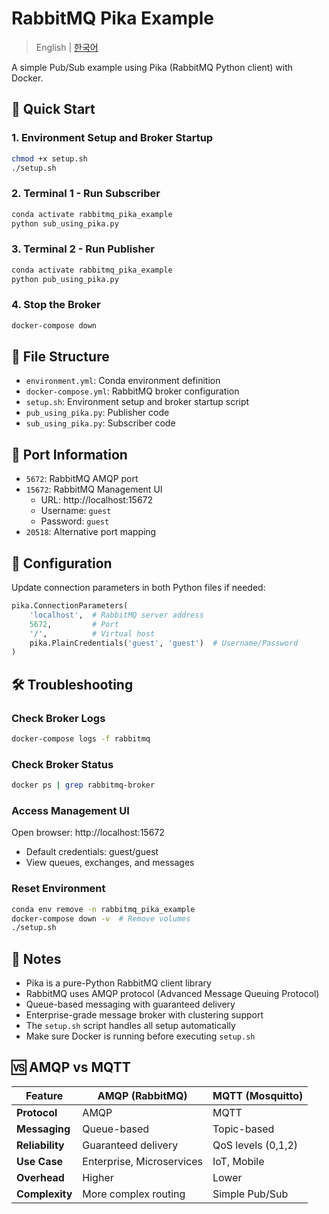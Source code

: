 # RabbitMQ Pika Example

> English | [한국어](./README.ko.md)

A simple Pub/Sub example using Pika (RabbitMQ Python client) with Docker.

## 🚀 Quick Start

### 1. Environment Setup and Broker Startup
```bash
chmod +x setup.sh
./setup.sh
```

### 2. Terminal 1 - Run Subscriber
```bash
conda activate rabbitmq_pika_example
python sub_using_pika.py
```

### 3. Terminal 2 - Run Publisher
```bash
conda activate rabbitmq_pika_example
python pub_using_pika.py
```

### 4. Stop the Broker
```bash
docker-compose down
```

## 📁 File Structure

- `environment.yml`: Conda environment definition
- `docker-compose.yml`: RabbitMQ broker configuration
- `setup.sh`: Environment setup and broker startup script
- `pub_using_pika.py`: Publisher code
- `sub_using_pika.py`: Subscriber code

## 📡 Port Information

- `5672`: RabbitMQ AMQP port
- `15672`: RabbitMQ Management UI
  - URL: http://localhost:15672
  - Username: `guest`
  - Password: `guest`
- `20518`: Alternative port mapping

## 🔧 Configuration

Update connection parameters in both Python files if needed:
```python
pika.ConnectionParameters(
    'localhost',  # RabbitMQ server address
    5672,         # Port
    '/',          # Virtual host
    pika.PlainCredentials('guest', 'guest')  # Username/Password
)
```

## 🛠️ Troubleshooting

### Check Broker Logs
```bash
docker-compose logs -f rabbitmq
```

### Check Broker Status
```bash
docker ps | grep rabbitmq-broker
```

### Access Management UI
Open browser: http://localhost:15672
- Default credentials: guest/guest
- View queues, exchanges, and messages

### Reset Environment
```bash
conda env remove -n rabbitmq_pika_example
docker-compose down -v  # Remove volumes
./setup.sh
```

## 📝 Notes

- Pika is a pure-Python RabbitMQ client library
- RabbitMQ uses AMQP protocol (Advanced Message Queuing Protocol)
- Queue-based messaging with guaranteed delivery
- Enterprise-grade message broker with clustering support
- The `setup.sh` script handles all setup automatically
- Make sure Docker is running before executing `setup.sh`

## 🆚 AMQP vs MQTT

| Feature | AMQP (RabbitMQ) | MQTT (Mosquitto) |
|---------|-----------------|------------------|
| **Protocol** | AMQP | MQTT |
| **Messaging** | Queue-based | Topic-based |
| **Reliability** | Guaranteed delivery | QoS levels (0,1,2) |
| **Use Case** | Enterprise, Microservices | IoT, Mobile |
| **Overhead** | Higher | Lower |
| **Complexity** | More complex routing | Simple Pub/Sub |
